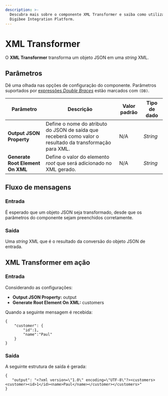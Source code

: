 ```yaml
---
description: >-
  Descubra mais sobre o componente XML Transformer e saiba como utilizá-lo na
  Digibee Integration Platform.
---
```


# XML Transformer

O **XML Transformer** transforma um objeto JSON em uma _string_ XML.

## Parâmetros

Dê uma olhada nas opções de configuração do componente. Parâmetros suportados por [expressões _Double Braces_](https://docs.digibee.com/documentation/v/pt-br/build/double-braces) estão marcados com `(DB)`.

<table data-full-width="true"><thead><tr><th>Parâmetro</th><th>Descrição</th><th>Valor padrão</th><th>Tipo de dado</th></tr></thead><tbody><tr><td><strong>Output JSON Property</strong></td><td>Define o nome do atributo do JSON de saída que receberá como valor o resultado da transformação para XML.</td><td>N/A</td><td><em>String</em></td></tr><tr><td><strong>Generate Root Element On XML</strong></td><td>Define o valor do elemento <em>root</em> que será adicionado no XML gerado.</td><td>N/A</td><td><em>String</em></td></tr></tbody></table>

## Fluxo de mensagens <a href="#fluxo-de-mensagens" id="fluxo-de-mensagens"></a>

### Entrada <a href="#entrada" id="entrada"></a>

É esperado que um objeto JSON seja transformado, desde que os parâmetros do componente sejam preenchidos corretamente.

### **Saída** <a href="#h_1154f08e69" id="h_1154f08e69"></a>

Uma _string_ XML que é o resultado da conversão do objeto JSON de entrada.

## XML Transformer em ação <a href="#h_fd0d375710" id="h_fd0d375710"></a>

### Entrada <a href="#h_fbe63e5574" id="h_fbe63e5574"></a>

&#x20;Considerando as configurações:

* **Output JSON Property:** output
* **Generate Root Element On XML:** customers

Quando a seguinte mensagem é recebida:

```
{
    "customer": {
        "id":1,
        "name":"Paul"
    }
} 
```

### Saída <a href="#h_84cf6390e0" id="h_84cf6390e0"></a>

A seguinte estrutura de saída é gerada:

```
{
   "output": "<?xml version=\"1.0\" encoding=\"UTF-8\"?><customers><customer><id>1</id><name>Paul</name></customer></customers>"
}
```

